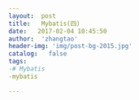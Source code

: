 ```yaml
---
layout:  post
title:   Mybatis(四)
date:   2017-02-04 10:45:50
author:  'zhangtao'
header-img: 'img/post-bg-2015.jpg'
catalog:   false
tags:
-# Mybatis
-mybatis

---
```



